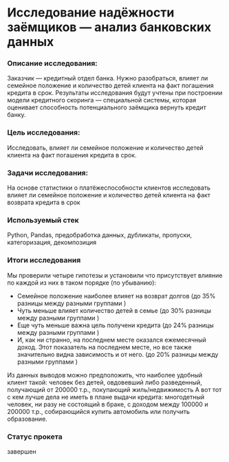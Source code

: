 # Исследование надёжности заёмщиков — анализ банковских данных


### Описание исследования:

Заказчик — кредитный отдел банка. Нужно разобраться, влияет ли семейное положение и количество детей клиента на факт погашения кредита в срок.
Результаты исследования будут учтены при построении модели кредитного скоринга — специальной системы, которая оценивает способность потенциального заёмщика вернуть кредит банку.


### Цель исследования:

Исследовать, влияет ли семейное положение и количество детей клиента на факт погашения кредита в срок.


### Задачи исследования:

На основе статистики о платёжеспособности клиентов исследовать влияет ли семейное положение и количество детей клиента на факт возврата кредита в срок


### Используемый стек

Python, Pandas, предобработка данных, дубликаты, пропуски, категоризация, декомпозиция


### Итоги исследования

Мы проверили четыре гипотезы и установили что присутствует влияние по каждой из них в таком порядке (по убыванию):

* Семейное положение наиболее влияет на возврат долгов (до 35% разницы между разными группами )
* Чуть меньше влияет количество детей в семье (до 30% разницы между разными группами )
* Еще чуть меньше важна цель получени кредита (до 24% разницы между разными группами )
* И, как ни странно, на последнем месте оказался ежемесячный доход. Этот показатель на последнем месте, но все также значительно видна зависимость и от него. (до 20% разницы между разными группами )

Из данных выводов можно предположить, что наиболее удобный клиент такой: человек без детей, овдовевший либо разведенный, получающий от 200000 т.р., покупающий жиль/недвижимость А вот тот с кем лучше дела не иметь в плане выдачи кредита: многодетный человек, ни разу не состоящий в браке, с доходом между 100000 и 200000 т.р., собирающийся купить автомобиль или получить образование.


### Статус прокета

завершен
